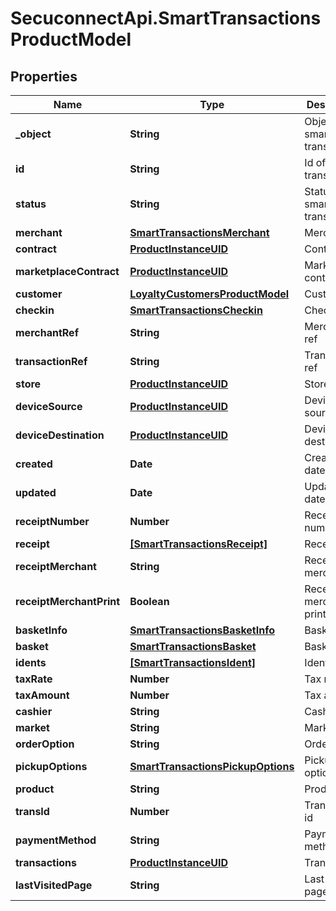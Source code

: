 # SecuconnectApi.SmartTransactionsProductModel

## Properties
Name | Type | Description | Notes
------------ | ------------- | ------------- | -------------
**_object** | **String** | Object of smart transaction | [optional] 
**id** | **String** | Id of smart transaction | [optional] 
**status** | **String** | Status of smart transaction | [optional] 
**merchant** | [**SmartTransactionsMerchant**](SmartTransactionsMerchant.md) | Merchant | [optional] 
**contract** | [**ProductInstanceUID**](ProductInstanceUID.md) | Contract | [optional] 
**marketplaceContract** | [**ProductInstanceUID**](ProductInstanceUID.md) | Marketplace contract | [optional] 
**customer** | [**LoyaltyCustomersProductModel**](LoyaltyCustomersProductModel.md) | Customer | [optional] 
**checkin** | [**SmartTransactionsCheckin**](SmartTransactionsCheckin.md) | Check in | [optional] 
**merchantRef** | **String** | Merchant ref | [optional] 
**transactionRef** | **String** | Transaction ref | [optional] 
**store** | [**ProductInstanceUID**](ProductInstanceUID.md) | Store | [optional] 
**deviceSource** | [**ProductInstanceUID**](ProductInstanceUID.md) | Device source | [optional] 
**deviceDestination** | [**ProductInstanceUID**](ProductInstanceUID.md) | Device destination | [optional] 
**created** | **Date** | Created at date | [optional] 
**updated** | **Date** | Updated at date | [optional] 
**receiptNumber** | **Number** | Receipt number | [optional] 
**receipt** | [**[SmartTransactionsReceipt]**](SmartTransactionsReceipt.md) | Receipt | [optional] 
**receiptMerchant** | **String** | Receipt merchant | [optional] 
**receiptMerchantPrint** | **Boolean** | Receipt merchant print | [optional] 
**basketInfo** | [**SmartTransactionsBasketInfo**](SmartTransactionsBasketInfo.md) | Basket info | [optional] 
**basket** | [**SmartTransactionsBasket**](SmartTransactionsBasket.md) | Basket | [optional] 
**idents** | [**[SmartTransactionsIdent]**](SmartTransactionsIdent.md) | Idents | [optional] 
**taxRate** | **Number** | Tax rate | [optional] 
**taxAmount** | **Number** | Tax amount | [optional] 
**cashier** | **String** | Cashier | [optional] 
**market** | **String** | Market | [optional] 
**orderOption** | **String** | Order option | [optional] 
**pickupOptions** | [**SmartTransactionsPickupOptions**](SmartTransactionsPickupOptions.md) | Pickup options | [optional] 
**product** | **String** | Product | [optional] 
**transId** | **Number** | Transaction id | [optional] 
**paymentMethod** | **String** | Payment method | [optional] 
**transactions** | [**ProductInstanceUID**](ProductInstanceUID.md) | Transactions | [optional] 
**lastVisitedPage** | **String** | Last visited page | [optional] 


